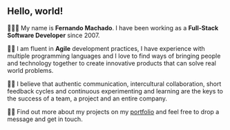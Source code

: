 ## Hello, world!

🧑🏽‍💻 My name is **Fernando Machado**. I have been working as a **Full-Stack Software Developer** since 2007.

🤲🏽 I am fluent in **Agile** development practices, I have experience with multiple programming languages and I love to find ways of bringing people and technology together to create innovative products that can solve real world problems.

🙌🏽 I believe that authentic communication, intercultural collaboration, short feedback cycles and continuous experimenting and learning are the keys to the success of a team, a project and an entire company.

🫶🏽 Find out more about my projects on my [portfolio](https://fer-nando-machado.github.io/) and feel free to drop a message and get in touch.
